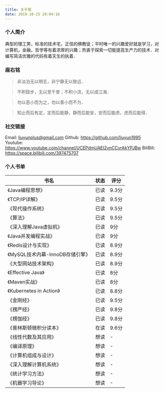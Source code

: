 ```yaml
---
title: 关于我
date: 2019-10-25 20:04:16
---
```

### 个人简介
典型的理工男，标准的技术宅，正信的佛教徒；平时唯一的兴趣爱好就是学习，对计算机，金融，哲学等有着浓厚的兴趣；热衷于探索一切能提高生产力的技术．对编写简洁优雅的代码有着天生的执着．

### 座右铭
> 非淡泊无以明志，非宁静无以致远．

> 不积跬步，无以至千里；不积小流，无以成江海．

> 勿以恶小而为之，勿以善小而不为．

> 知止而后有定，定而后能静，静而后能安，安而后能虑，虑而后能得．

### 社交链接
Email: liuyunplus@gmail.com
Github: https://github.com/liuyun1995
Youtube: https://www.youtube.com/channel/UCEPdmUAEI2vnCCvrAkYPJBw
BiliBili: https://space.bilibili.com/397475707

### 个人书单
| 书名                             | 状态 | 评分  |
| -------------------------------- | ---- | ----- |
| 《Java编程思想》                 | 已读 | 9.3分 |
| 《TCP/IP详解》                   | 已读 | 9.5分 |
| 《现代操作系统》                 | 已读 | 9.5分 |
| 《算法》                         | 已读 | 9.5分 |
| 《深入理解Java虚拟机》           | 已读 | 9分   |
| 《Java并发编程实战》             | 已读 | 9分   |
| 《Redis设计与实现》              | 已读 | 8.9分 |
| 《MySQL技术内幕-InnoDB存储引擎》 | 已读 | 8.9分 |
| 《大型网站技术架构》             | 已读 | 8.9分 |
| 《Effective Java》               | 已读 | 8分   |
| 《Maven实战》                    | 已读 | 8分   |
| 《Kubernetes in Action》         | 已读 | 8.8分 |
| 《金刚经》                       | 已读 | 9.5分 |
| 《楞严经》                       | 已读 | 9.8分 |
| 《楞伽经》                       | 已读 | 9.8分 |
| 《普林斯顿微积分读本》           | 在读 | 9.6分 |
| 《线性代数及其应用》             | 想读 | -     |
| 《编译原理》                     | 想读 | -     |
| 《计算机组成与设计》             | 想读 | -     |
| 《深入理解计算机系统》           | 想读 | -     |
| 《统计学习方法》                 | 想读 | -     |
| 《机器学习导论》                 | 想读 | -     |
